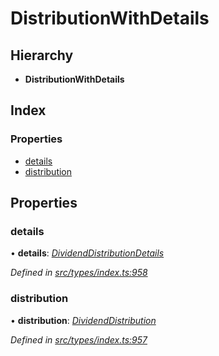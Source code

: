 # DistributionWithDetails

## Hierarchy

* **DistributionWithDetails**

## Index

### Properties

* [details](distributionwithdetails.md#details)
* [distribution](distributionwithdetails.md#distribution)

## Properties

### details

• **details**: [_DividendDistributionDetails_](dividenddistributiondetails.md)

_Defined in_ [_src/types/index.ts:958_](https://github.com/PolymathNetwork/polymesh-sdk/blob/23062de4/src/types/index.ts#L958)

### distribution

• **distribution**: [_DividendDistribution_](../classes/dividenddistribution.md)

_Defined in_ [_src/types/index.ts:957_](https://github.com/PolymathNetwork/polymesh-sdk/blob/23062de4/src/types/index.ts#L957)

